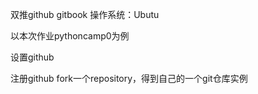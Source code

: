 双推github gitbook
操作系统：Ubutu

以本次作业pythoncamp0为例

设置github

注册github
fork一个repository，得到自己的一个git仓库实例
